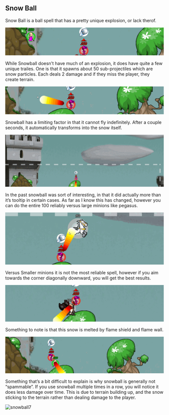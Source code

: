 ## Snow Ball


Snow Ball is a ball spell that has a pretty unique explosion, or lack therof.


![snowball1](https://raw.githubusercontent.com/1IlIl/wikidata/main/frost/gifs/snowball1.gif)


While Snowball doesn’t have much of an explosion, it does have quite a few unique trailes. One is that it spawns about 50 sub-projectiles which are snow particles. Each deals 2 damage and if they miss the player, they create terrain.


![snowball2](https://raw.githubusercontent.com/1IlIl/wikidata/main/frost/gifs/snowball2.gif)


Snowball has a limiting factor in that it cannot fly indefinitely. After a couple seconds, it automatically transforms into the snow itself.


![snowball3](https://raw.githubusercontent.com/1IlIl/wikidata/main/frost/gifs/snowball3.gif)


In the past snowball was sort of interesting, in that it did actually more than it’s tooltip in certain cases. As far as I know this has changed, however you can do the entire 100 reliably versus large minions like pegasus.


![snowball4](https://raw.githubusercontent.com/1IlIl/wikidata/main/frost/gifs/snowball4.gif)


Versus Smaller minions it is not the most reliable spell, however if you aim towards the corner diagonally downward, you will get the best results.


![snowball5](https://raw.githubusercontent.com/1IlIl/wikidata/main/frost/gifs/snowball5.gif)


Something to note is that this snow is melted by flame shield and flame wall.


![snowball6](https://raw.githubusercontent.com/1IlIl/wikidata/main/frost/gifs/snowball6.gif)


Something that’s a bit difficult to explain is why snowball is generally not “spammable”. If you use snowball multiple times in a row, you will notice it does less damage over time. This is due to terrain building up, and the snow sticking to the terrain rather than dealing damage to the player.


![snowball7](https://raw.githubusercontent.com/1IlIl/wikidata/main/frost/gifs/snowball7.gif)

